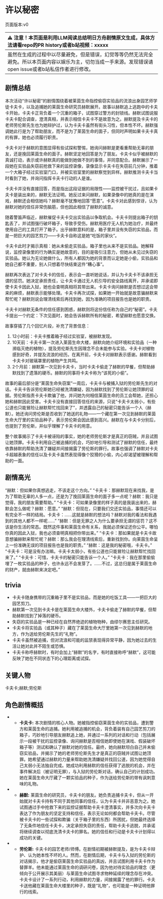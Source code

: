 # 许以秘密
页面版本:v0
 

| :warning: 注意！本页面是利用LLM阅读总结明日方舟剧情原文生成，具体方法请看repo的PR history或者b站视频：xxxxx           |
|:----------------------------|
| 虽然在生成的过程中以尽量避免，但是错误，幻觉等等仍然无法完全避免。所以本页面内容以娱乐为主，切勿当成一手来源。发现错误请open issue或者b站私信作者进行修改。|



## 剧情总结
本次活动“许以秘密”的剧情围绕着被莱茵生命指控偷窃实验品的流浪出身园艺师学徒卡夫卡，以及追捕她的莱茵生命研究员赫默展开。故事以赫默追上逃跑中的卡夫卡开始，卡夫卡正背负着一个沉重的箱子，试图穿过警方的封锁线。赫默试图说服卡夫卡配合调查，澄清真相，并表示相信卡夫卡不是故意为之。赫默提及卡夫卡的老师劳伦斯先生也为她辩护过，认为卡夫卡虽然有街头习性，但本性不坏。赫默强调她此行是为了帮助朋友，而不是为了莱茵生命的面子，但同时声明如果卡夫卡真的有罪，她也必须履行职责。

卡夫卡对于赫默的意图显得有些试探和警惕，她询问赫默是更看重帮助无辜的朋友，还是挽回莱茵生命的面子。赫默坚定地回答是为了朋友。卡夫卡似乎被赫默的真诚打动，表示或许赫默真的能做到她做不到的事情，并同意配合。赫默展示了一段她在实验品失窃前抢救下来的监控录像，录像显示卡夫卡在失窃前几分钟，推着一个大箱子经过实验室门口，并被实验室里的赫默察觉到异样。赫默推测卡夫卡当时看到了她，并询问指挥卡夫卡行动的人是谁。

卡夫卡并没有直接回答，而是指出这段证据的局限性——监控被干扰过，且如果卡夫卡是装出来的，赫默无法证明。她反过来问赫默，如果录像中的她真的是在演戏，赫默还会相信她吗？赫默毫不犹豫地回答“愿意”。卡夫卡对此感到惊讶，认为赫默对她的信任非常伤脑筋，但也因此相信了赫默的诚意。

随着警笛声临近，赫默催促卡夫卡交出实验品以争取机会。卡夫卡则提出箱子的钥匙丢了，并试图强行破坏箱子，导致手受伤。赫默用医疗无人机为她治疗，并最终使用自己的工具打开了箱子。出乎赫默意料的是，箱子里并没有失窃的实验品，而是一把巨大的园艺剪刀——卡夫卡自称这是她“吃饭的家伙”。

卡夫卡此时才揭示真相：她从未偷走实验品，箱子里也从来不是实验品。她解释说，监控录像里的行为确实是她故意的，目的是吸引注意力，但她从未见过失窃的实验品。她认为无论她做什么，所有人都因为她的背景而认定她是小偷，实验品和她自己都不重要，别人只想着尽快结束这件“糟心事”。

赫默再次表达了对卡夫卡的信任，表示会一直听她说话，并认为卡夫卡不该承担无谓的惩罚。她决定承担责任，让卡夫卡通过无人机引导的安全路线离开，并承诺即使卡夫卡因此入狱，她也会查明真相将其带出来。卡夫卡询问赫默是否想过这会带来的麻烦，赫默表示能够处理。卡夫卡再次试探，如果她一开始就是故意骗赫默来帮忙呢？赫默则说会理清线索后再找到她，因为准确的项目报告也是她的职责。

卡夫卡对赫默无条件的信任感到困惑，赫默则将这份信任称为自己的“秘密”。卡夫卡提出一个约定：下次见面时，她会告诉赫默所有的秘密，希望赫默也愿意交换。

故事穿插了几个回忆片段，补充了背景信息：
1.  12小时前：卡夫卡推着箱子经过实验室，被赫默发现。
2.  10天前：卡夫卡第一次进入莱茵生命大楼，赫默向她介绍环境和实验品（一种濒临灭绝的植物），提及劳伦斯先生因理念不合未能参与实验。卡夫卡对植物感到好奇，并提及流浪的经历。在离开前，卡夫卡对赫默表示感谢。赫默看到卡夫卡对玻璃罩里的植物产生共鸣。
3.  2个月前：赫默第一次见到卡夫卡，当时卡夫卡偷走了赫默的早餐，但帮助赫默找到了遗落的硬币。赫默的同事将卡夫卡称为“该死的小偷”。

故事的最后部分是“莱茵生命失窃案”一周后，卡夫卡与被捕入狱的劳伦斯先生的对话。卡夫卡告诉劳伦斯她已经被洗清嫌疑，因为赫默找到了劳伦斯让她顶罪的证据。劳伦斯指责卡夫卡欺骗了他，并问她为何相信莱茵生命的员工会帮她，还担心她和赫默因此受害。卡夫卡没有直接回答信任的来源，只说“卡夫卡太弱小，有些公道也只能冒险让赫默帮忙找回来了”，并透露自己的秘密只能告诉一个人（赫默）。她还询问劳伦斯是否收到了她送的礼物——一个藏在第一次见到赫默的莱茵生命大厅里的实验品种子，表示劳伦斯会因此感到高兴。赫默在与卡夫卡分别后，也提到了劳伦斯，并似乎理解了卡夫卡的用意。

整个故事揭示了卡夫卡被诬陷的事实，她的老师劳伦斯才是真正的窃贼，并且试图让她顶罪。卡夫卡利用自己被追捕的机会，巧妙地引导和测试了赫默的信任，最终依靠赫默的帮助洗清了嫌疑并间接揭露了劳伦斯的罪行。故事也强调了赫默对卡夫卡超越表象的信任以及卡夫卡虽然表现得像个狡猾的小偷，内心却渴望被理解和帮助的一面。
## 剧情高光
“赫默：但如果你真想逃走，不该走这个方向。”
“卡夫卡：那赫默现在来找我，是为了帮助无辜的人多一点，还是为了挽回莱茵生命的面子多一点呢？赫默：我只是觉得，我的朋友需要帮助。”
“卡夫卡：可如果录像里的样子真的是我装出来的，赫默会怎么做呢？赫默：愿意。”
“赫默：但现在，只要我们交还实验品，事情还可以有完全不一样的结局。卡夫卡：......这就是赫默的想法吗？赫默对我的看法和我遇到的其他人都不一样呢......”
“赫默：但是无罪之人为什么要承担无谓的惩罚？这不该是你生活的常态。既然这件事和莱茵生命有关系，我就必须保证还你公平。哪怕你真的因此入狱，我也必须查明真相把你带出来。”
“卡夫卡：那如果就是卡夫卡故意想骗赫默来帮忙呢？赫默：那么我会在理清线索后，重新找到你。向莱茵生命呈上一份准确无误的项目报告也是我的职责。”
“赫默：这是我的秘密哦，卡夫卡。”
“卡夫卡：可是没有办法嘛。卡夫卡太弱小，有些公道也只能冒险让赫默帮忙找回来了。”
“卡夫卡：可惜，卡夫卡的秘密只能告诉一个人。”
“卡夫卡：我在那里偷偷埋了一枚实验品的种子，也许永远不会发芽了。......不过，这总归是属于莱茵生命的财产，就由赫默来决定吧。”
## trivia
*   卡夫卡随身携带的沉重箱子里不是实验品，而是她的吃饭工具——一把巨大的园艺剪刀。
*   赫默第一次见到卡夫卡是在莱茵生命大楼外，卡夫卡偷走了赫默的早餐，但帮助赫默找到了掉落的硬币。
*   失窃的实验品是一种已经在自然界绝迹的植物物种，由缪尔赛思主任研究。
*   卡夫卡将实验品（或其种子）藏在了莱茵生命大厅里她第一次见到赫默的地方，作为送给劳伦斯先生的“礼物”。
*   卡夫卡虽然被追捕，但对流浪和可能的监禁表现得异常平静，因为她过去的生活让她对此并不陌生或恐惧。
*   卡夫卡称呼赫默时，有时会加上“赫默”的名字，有时直接称呼“赫默”，这可能反映了她在不同状态下的心理距离或试探。
## 关键人物
卡夫卡;赫默;劳伦斯
## 角色剧情概括
-   *   **卡夫卡:** 本次剧情的核心人物。她被指控偷窃莱茵生命的实验品，遭到警方和莱茵生命的追捕。她利用被追捕的机会，背负着装有自己园艺剪刀的箱子，巧妙地引导朋友赫默追上她，并通过一系列的对话和行动（包括展示一段被干扰的监控录像、询问赫默是否相信她即使她在演戏、假装破坏箱子等）测试和确认了赫默对她的信任。最终，她向赫默坦白自己并未偷窃实验品，并揭示了她的老师劳伦斯先生才是真正的窃贼并试图让她顶罪。她希望通过赫默的力量来帮助她洗清嫌疑并找回公道，因为她觉得自己太弱小无法独自完成。她成功利用赫默的信任获得了逃脱的机会，并在事件解决后（被证明无罪），与入狱的劳伦斯对话，确认自己的计划成功。她在莱茵生命大厅藏了一颗实验品的种子，作为送给劳伦斯的带有讽刺意味的礼物。
-   *   **赫默:** 莱茵生命的研究员，卡夫卡的朋友。她负责追捕卡夫卡，但从一开始就对卡夫卡持有不同于其他同事的信任，认为卡夫卡并非恶意为之。她试图通过手中抢救下来的监控证据帮助卡夫卡澄清事实，并多次向卡夫卡表达了作为朋友的坚定支持和信任，表示无论如何都会帮助卡夫卡。尽管被卡夫卡的一些试探和欺骗（关于箱子里的东西）所困扰，但她最终选择了无条件地信任卡夫卡，决定承担失窃的责任，帮助卡夫卡逃脱，并承诺将继续调查以彻底洗清卡夫卡的罪名。她的信任和行动是卡夫卡计划得以成功的关键。
-   *   **劳伦斯:** 卡夫卡的园艺老师/师傅。在剧情初期被赫默提及，是为卡夫卡辩护、认为她本性不坏的人。然而，在剧情后期，卡夫卡与入狱的劳伦斯的对话揭示，他才是偷窃莱茵生命实验品的真凶，并且试图利用卡夫卡作为替罪羊。他未能通过莱茵生命的调研问卷，因为他对待实验品的理念（更倾向于公开展示其美丽）与莱茵生命试图寻求物种延续的理念存在冲突。卡夫卡设计了一系列行动，利用赫默的力量，间接揭露了他的罪行。卡夫卡送他藏在莱茵生命大楼里的种子，既是“礼物”，也可能是一种证明他罪行的线索。